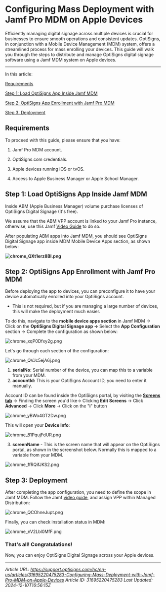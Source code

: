 # Configuring Mass Deployment with Jamf Pro MDM on Apple Devices

Efficiently managing digital signage across multiple devices is crucial for businesses to ensure smooth operations and consistent updates. OptiSigns, in conjunction with a Mobile Device Management (MDM) system, offers a streamlined process for mass enrolling your devices. This guide will walk you through the steps to distribute and manage OptiSigns digital signage software using a Jamf MDM system on Apple devices.

---

In this article:

[Requirements](#0)

[Step 1: Load OptiSigns App Inside Jamf MDM](#1)

[Step 2: OptiSigns App Enrollment with Jamf Pro MDM](#2)

[Step 3: Deployment](#3)

## Requirements

To proceed with this guide, please ensure that you have:

1. Jamf Pro MDM account.

2. OptiSigns.com credentials.

3. Apple devices running iOS or tvOS.

4. Access to Apple Business Manager or Apple School Manager.

## Step 1: Load OptiSigns App Inside Jamf MDM

Inside ABM (Apple Business Manager) volume purchase licenses of OptiSigns Digital Signage (It's free).

We assume that the ABM VPP account is linked to your Jamf Pro instance, otherwise, use this Jamf [Video Guide](https://trainingcatalog.jamf.com/volume-purchasing/637880) to do so.

After populating ABM apps into Jamf MDM, you should see OptiSigns Digital Signage app inside MDM Mobile Device Apps section, as shown below:

**![chrome_QXt1erz8BI.png](https://support.optisigns.com/hc/article_attachments/31703018962963)**

## Step 2: OptiSigns App Enrollment with Jamf Pro MDM

Before deploying the app to devices, you can preconfigure it to have your device automatically enrolled into your OptiSigns account.

- This is not required, but if you are managing a large number of devices, this will make the deployment much easier.

To do this, navigate to the **mobile device apps section** in Jamf MDM → Click on the **OptiSigns Digital Signage app →** Select the **App Configuration** section → Complete the configuration as shown below:

![chrome_xqP0Dfxy2g.png](https://support.optisigns.com/hc/article_attachments/36280396747283)

Let's go through each section of the configuration:

![chrome_QVJc5ejA6j.png](https://support.optisigns.com/hc/article_attachments/36280396752915)

1. **serialNo:** Serial number of the device, you can map this to a variable from your MDM.
2. **accountId:** This is your OptiSigns Account ID, you need to enter it manually.

Account ID can be found inside the OptiSigns portal, by visiting the **[Screens tab](https://app.optisigns.com/app/screenManagement)** → Finding the screen you'd like→ Clicking **Edit Screens** → Click **Advanced** → Click **More** → Click on the "**i**" button

![chrome_yBWo4GT2Dw.png](https://support.optisigns.com/hc/article_attachments/31704324281107)

This will open your **Device Info**:

![chrome_81PqujFdUR.png](https://support.optisigns.com/hc/article_attachments/31704337896467)

3. **screenName** - This is the screen name that will appear on the OptiSigns portal, as shown in the screenshot below. Normally this is mapped to a variable from your MDM.

![chrome_ffRQifJKS2.png](https://support.optisigns.com/hc/article_attachments/31736820764819)

## Step 3: Deployment

After completing the app configuration, you need to define the scope in Jamf MDM. Follow the Jamf [video guide](https://trainingcatalog.jamf.com/device-scope/552567), and assign VPP within Managed Distribution:

![chrome_QCOhneJupt.png](https://support.optisigns.com/hc/article_attachments/31704324293907)

Finally, you can check installation status in MDM:

![chrome_nV2Lbl0MfF.png](https://support.optisigns.com/hc/article_attachments/31704776061075)

### That's all! Congratulations!

Now, you can enjoy OptiSigns Digital Signage across your Apple devices.

---
*Article URL: https://support.optisigns.com/hc/en-us/articles/31695220475283-Configuring-Mass-Deployment-with-Jamf-Pro-MDM-on-Apple-Devices*
*Article ID: 31695220475283*
*Last Updated: 2024-12-10T16:56:15Z*

